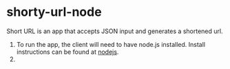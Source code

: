 # shorty-url-node
Short URL is an app that accepts JSON input and generates a shortened url.

1. To run the app, the client will need to have node.js installed. Install instructions can be found at [nodejs](https://nodejs.org/en/).
2. 

